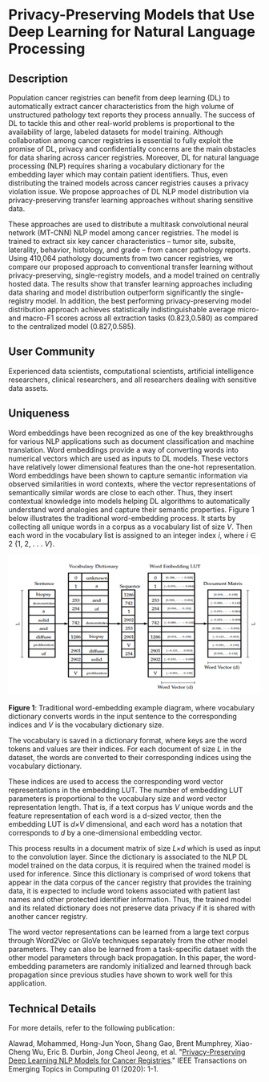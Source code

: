 # Privacy-Preserving Models that Use Deep Learning for Natural Language Processing
## Description

Population cancer registries can benefit from deep learning (DL) to automatically extract cancer characteristics from the high volume of unstructured pathology text reports they process annually. The success of DL to tackle this and other real-world problems is proportional to the availability of large, labeled datasets for model training. Although collaboration among cancer registries is essential to fully exploit the promise of DL, privacy and confidentiality concerns are the main obstacles for data sharing across cancer registries. Moreover, DL for natural language processing (NLP) requires sharing a vocabulary dictionary for the embedding layer which may contain patient identifiers. Thus, even distributing the trained models across cancer registries causes a privacy violation issue. We propose approaches of DL NLP model distribution via privacy-preserving transfer learning approaches without sharing sensitive data.

These approaches are used to distribute a multitask convolutional neural network (MT-CNN) NLP model among cancer registries. The model is trained to extract six key cancer characteristics – tumor site, subsite, laterality, behavior, histology, and grade – from cancer pathology reports. Using 410,064 pathology documents from two cancer registries, we compare our proposed approach to conventional transfer learning without privacy-preserving, single-registry models, and a model trained on centrally hosted data. The results show that transfer learning approaches including data sharing and model distribution outperform significantly the single-registry model. In addition, the best performing privacy-preserving model distribution approach achieves statistically indistinguishable average micro- and macro-F1 scores across all extraction tasks (0.823,0.580) as compared to the centralized model (0.827,0.585).


## User Community
Experienced data scientists, computational scientists, artificial intelligence researchers, clinical researchers, and all researchers dealing with sensitive data assets.


## Uniqueness
Word embeddings have been recognized as one of the key breakthroughs for various NLP applications such as document classification and machine translation. Word embeddings provide a way of converting words into numerical vectors which are used as inputs to DL models. These vectors have relatively lower dimensional features than the one-hot representation. Word embeddings have been shown to capture semantic information via observed similarities in word contexts, where the vector representations of semantically similar words are close to each other. Thus, they insert contextual knowledge into models helping DL algorithms to automatically understand word analogies and capture their semantic properties. Figure 1 below illustrates the traditional word-embedding process. It starts by collecting all unique words in a corpus as a vocabulary list of size _V_. Then each word in the vocabulary list is assigned to an integer index _i_, where _i_ ∈ 2 {1, 2, . . . _V_}. 

![Word Embedding example](Images/PP_API.png)

**Figure 1**: Traditional word-embedding example diagram, where vocabulary dictionary converts words in the input sentence to the corresponding indices and _V_ is the vocabulary dictionary size.

The vocabulary is saved in a dictionary format, where keys are the word tokens and values are their indices. For each document of size _L_ in the dataset, the words are converted to their corresponding indices using the vocabulary dictionary.

These indices are used to access the corresponding word vector representations in the embedding LUT. The number of embedding LUT parameters is proportional to the vocabulary size and word vector representation length. That is, if a text corpus has _V_ unique words and the feature representation of each word is a d-sized vector, then the embedding LUT is _d×V_ dimensional, and each word has a notation that corresponds to _d_ by a one-dimensional embedding vector. 

This process results in a document matrix of size _L×d_ which is used as input to the convolution layer. Since the dictionary is associated to the NLP DL model trained on the data corpus, it is required when the trained model is used for inference. Since this dictionary is comprised of word tokens that appear in the data corpus of the cancer registry that provides the training data, it is expected to include word tokens associated with patient last names and other protected identifier information. Thus, the trained model and its related dictionary does not preserve data privacy if it is shared with another cancer registry.

The word vector representations can be learned from a large text corpus through Word2Vec or GloVe techniques separately from the other model parameters. They can also be learned from a task-specific dataset with the other model parameters through back propagation. In this paper, the word-embedding parameters are randomly initialized and learned through back propagation since previous studies have shown to work well for this application.


## Technical Details
For more details, refer to the following publication:

Alawad, Mohammed, Hong-Jun Yoon, Shang Gao, Brent Mumphrey, Xiao-Cheng Wu, Eric B. Durbin, Jong Cheol Jeong, et al. "[Privacy-Preserving Deep Learning NLP Models for Cancer Registries](https://ieeexplore.ieee.org/document/9069186)." IEEE Transactions on Emerging Topics in Computing 01 (2020): 1-1.
